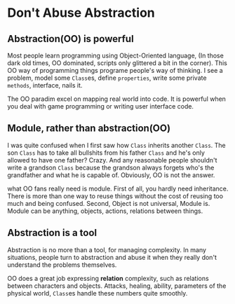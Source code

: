 # Don't Abuse Abstraction

## Abstraction(OO) is powerful

Most people learn programming using Object-Oriented language, (In those dark old times, OO dominated, scripts only glittered a bit in the corner). This OO way of programming things programe people's way of thinking. I see a problem, model some `Class`es, define `properties`, write some private `methods`, interface, nails it.

The OO paradim excel on mapping real world into code. It is powerful when you deal with game programming or writing user interface code. 

## Module, rather than abstraction(OO)

I was quite confused when I first saw how `Class` inherits another `Class`. The son `Class` has to take all bullshits from his father `Class` and he's only allowed to have one father? Crazy. And any reasonable people shouldn't write a grandson `Class` because the grandson always forgets who's the grandfather and what he is capable of. Obviously, OO is not the answer.

what OO fans really need is module. First of all, you hardly need inheritance. There is more than one way to reuse things without the cost of reusing too much and being confused. Second, Object is not universal, Module is. Module can be anything, objects, actions, relations between things.

## Abstraction is a tool

Abstraction is no more than a tool, for managing complexity. In many situations, people turn to abstraction and abuse it when they really don't understand the problems themselves.

OO does a great job expressing **relation** complexity, such as relations between characters and objects. Attacks, healing, ability, parameters of the physical world, `Class`es handle these numbers quite smoothly.

